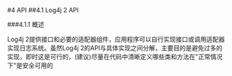 #4 <span id="API">API</span>
##4.1 Log4j 2 API

###4.1.1 概述

Log4j 2提供接口和必要的适配器组件，应用程序可以自行实现接口或调用适配器实现日志系统。虽然Log4j 2的API与具体实现之间分解，主要目的是避免过多的实现，即时这是可行的，(建议)尽量在代码中清晰定义哪些类和方法在"正常情况下"是安全可用的


